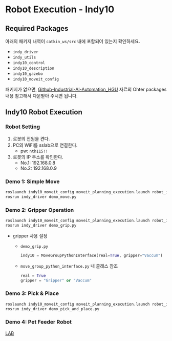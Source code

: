 # Robot Execution - Indy10

## Required Packages

아래의 패키지 내역이 `catkin_ws/src` 내에 포함되어 있는지 확인하세요.

- `indy_driver`
- `indy_utils`
- `indy10_control`
- `indy10_description`
- `indy10_gazebo`
- `indy10_moveit_config`

패키지가 없으면, [Github-Industrial-AI-Automation_HGU](https://github.com/ykkimhgu/HGU_IAIA/blob/main/Tutorial/TU_ROS/tutorial/ros/ros-install-packages-for-robot.md) 자료의 Ohter packages 내용 참고해서 다운받아 주시면 됩니다.



## Indy10 Robot Execution

### Robot Setting

1) 로봇의 전원을 켠다.
2) PC의 WiFi를 sslab으로 연결한다.
   - pw: `nth115!!`
3) 로봇의 IP 주소를 확인한다.
   - No.1: 192.168.0.8
   - No.2: 192.168.0.9



### Demo 1: Simple Move

```bash
roslaunch indy10_moveit_config moveit_planning_execution.launch robot_ip:=192.168.0.8
rosrun indy_driver demo_move.py
```



### Demo 2: Gripper Operation

```bash
roslaunch indy10_moveit_config moveit_planning_execution.launch robot_ip:=192.168.0.8
rosrun indy_driver demo_grip.py
```

- gripper 사용 설정

   - `demo_grip.py`
  
      ```python
      indy10 = MoveGroupPythonInterface(real=True, gripper="Vaccum")
      ```
   - `move_group_python_interface.py` 내 클래스 참조
      ```python
      real = True
      gripper = "Gripper" or "Vaccum"
      ```


### Demo 3: Pick & Place

```bash
roslaunch indy10_moveit_config moveit_planning_execution.launch robot_ip:=192.168.0.8
rosrun indy_driver demo_pick_and_place.py
```

### Demo 4: Pet Feeder Robot

[LAB](https://github.com/ykkimhgu/HGU_IAIA/blob/main/IAIA_LAB_PetFeederRobot.md)
